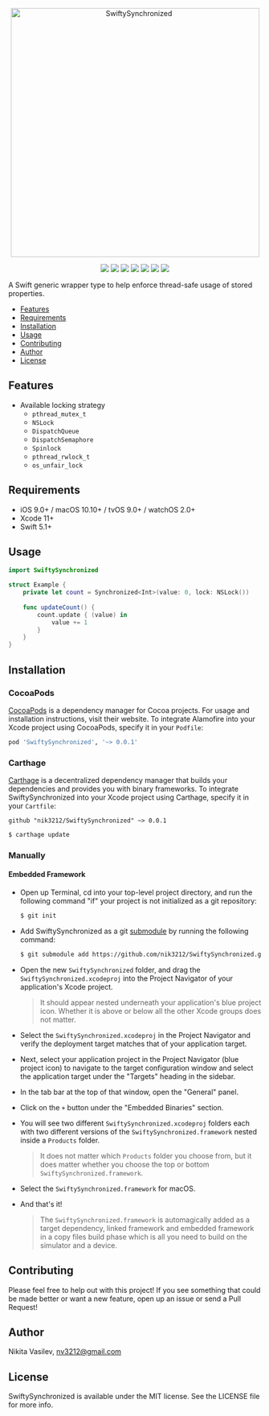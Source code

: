 <p align="center">
<img src="https://user-images.githubusercontent.com/17319991/84597356-1c235500-ae6c-11ea-8779-2d44f432d83e.png" alt="SwiftySynchronized" title="SwiftySynchronized" width="495"/>
</p>

<p align="center">
<a href="https://travis-ci.org/nik3212/SwiftySynchronized"><img src="https://img.shields.io/travis/nik3212/SwiftySynchronized/master.svg"></a>
<a href="https://github.com/nik3212/SwiftySynchronized/blob/master/LICENSE"><img src="https://img.shields.io/badge/License-MIT-blue.svg"></a>
<a href="https://img.shields.io/badge/Carthage-compatible-4BC51D.svg?style=flat"><img src="https://img.shields.io/badge/Carthage-compatible-4BC51D.svg?style=flat"></a>
<a href="https://img.shields.io/github/repo-size/nik3212/SwiftySynchronized"><img src="https://img.shields.io/github/repo-size/nik3212/SwiftySynchronized"></a>
<a href="https://img.shields.io/badge/Language-Swift-orange.svg"><img src="https://img.shields.io/badge/Language-Swift-orange.svg"></a>
<a href="https://img.shields.io/cocoapods/v/SwiftySynchronized.svg"><img src="https://img.shields.io/cocoapods/v/SwiftySynchronized.svg"></a>
<a href="https://img.shields.io/cocoapods/p/SwiftySynchronized.svg?style=flat"><img src="https://img.shields.io/cocoapods/p/SwiftySynchronized.svg?style=flat"></a>
 
A Swift generic wrapper type to help enforce thread-safe usage of stored properties.

- [Features](#features)
- [Requirements](#requirements)
- [Installation](#installation)
- [Usage](#usage)
- [Contributing](#contributing)
- [Author](#author)
- [License](#license)

## Features

* Available locking strategy 
  * `pthread_mutex_t`
  * `NSLock`
  * `DispatchQueue`
  * `DispatchSemaphore`
  * `Spinlock`
  * `pthread_rwlock_t`
  * `os_unfair_lock`
## Requirements

* iOS 9.0+ / macOS 10.10+ / tvOS 9.0+ / watchOS 2.0+
* Xcode 11+
* Swift 5.1+

## Usage

``` swift
import SwiftySynchronized

struct Example {
    private let count = Synchronized<Int>(value: 0, lock: NSLock())
    
    func updateCount() {
        count.update { (value) in
            value += 1
        }
    }
}
```

## Installation

### CocoaPods

[CocoaPods](https://cocoapods.org) is a dependency manager for Cocoa projects. For usage and installation instructions, visit their website. To integrate Alamofire into your Xcode project using CocoaPods, specify it in your `Podfile`:

```ruby
pod 'SwiftySynchronized', '~> 0.0.1'
```

### Carthage

[Carthage](https://github.com/Carthage/Carthage) is a decentralized dependency manager that builds your dependencies and provides you with binary frameworks. To integrate SwiftySynchronized into your Xcode project using Carthage, specify it in your `Cartfile`:

```
github "nik3212/SwiftySynchronized" ~> 0.0.1
```

```bash
$ carthage update
```

### Manually

#### Embedded Framework

* Open up Terminal, cd into your top-level project directory, and run the following command "if" your project is not initialized as a git repository:

  ```bash
  $ git init
  ```
* Add SwiftySynchronized as a git [submodule](http://git-scm.com/docs/git-submodule) by running the following command:
  ```bash
  $ git submodule add https://github.com/nik3212/SwiftySynchronized.git
  ```
* Open the new `SwiftySynchronized` folder, and drag the `SwiftySynchronized.xcodeproj` into the Project Navigator of your application's Xcode project. 
  > It should appear nested underneath your application's blue project icon. Whether it is above or below all the other Xcode groups does not matter.
  
* Select the `SwiftySynchronized.xcodeproj` in the Project Navigator and verify the deployment target matches that of your application target.
* Next, select your application project in the Project Navigator (blue project icon) to navigate to the target configuration window and select the application target under the "Targets" heading in the sidebar.
* In the tab bar at the top of that window, open the "General" panel.
* Click on the `+` button under the "Embedded Binaries" section.
* You will see two different `SwiftySynchronized.xcodeproj` folders each with two different versions of the `SwiftySynchronized.framework` nested inside a `Products` folder.
    > It does not matter which `Products` folder you choose from, but it does matter whether you choose the top or bottom `SwiftySynchronized.framework`.
* Select the `SwiftySynchronized.framework` for macOS.
* And that's it!
  > The `SwiftySynchronized.framework` is automagically added as a target dependency, linked framework and embedded framework in a copy files build phase which is all you need to build on the simulator and a device.

## Contributing

Please feel free to help out with this project! If you see something that could be made better or want a new feature, open up an issue or send a Pull Request!

## Author

Nikita Vasilev, nv3212@gmail.com

## License

SwiftySynchronized is available under the MIT license. See the LICENSE file for more info.
